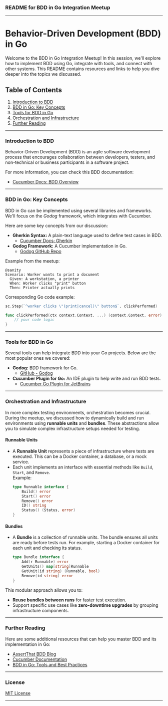 ### README for BDD in Go Integration Meetup

---

# Behavior-Driven Development (BDD) in Go

Welcome to the BDD in Go Integration Meetup! In this session, we'll explore how to implement BDD using Go, integrate with tools, and connect with other systems. This README contains resources and links to help you dive deeper into the topics we discussed.

## Table of Contents

1. [Introduction to BDD](#introduction-to-bdd)
2. [BDD in Go: Key Concepts](#bdd-in-go-key-concepts)
3. [Tools for BDD in Go](#tools-for-bdd-in-go)
4. [Orchestration and Infrastructure](#orchestration-and-infrastructure)
5. [Further Reading](#further-reading)

---

### Introduction to BDD

Behavior-Driven Development (BDD) is an agile software development process that encourages collaboration between developers, testers, and non-technical or business participants in a software project.

For more information, you can check this BDD documentation:

- [Cucumber Docs: BDD Overview](https://cucumber.io/docs/bdd/)

---

### BDD in Go: Key Concepts

BDD in Go can be implemented using several libraries and frameworks. We'll focus on the *Godog* framework, which integrates with Cucumber.

Here are some key concepts from our discussion:

- **Gherkin Syntax:** A plain-text language used to define test cases in BDD.
    - [Cucumber Docs: Gherkin](https://cucumber.io/docs/gherkin/)
- **Godog Framework:** A Cucumber implementation in Go.
    - [Godog GitHub Repo](https://github.com/cucumber/godog)

Example from the meetup:
```gherkin
@sanity
Scenario: Worker wants to print a document
  Given: A workstation, a printer
  When: Worker clicks "print" button
  Then: Printer actually prints
```

Corresponding Go code example:
```go
sc.Step(`^worker clicks \"(print|cancel)\" button$`, clickPerformed)

func clickPerformed(ctx context.Context, ...) (context.Context, error) {
    // your code logic
}
```

---

### Tools for BDD in Go

Several tools can help integrate BDD into your Go projects. Below are the most popular ones we covered:

- **Godog:** BDD framework for Go.
    - [GitHub - Godog](https://github.com/cucumber/godog)
- **Cucumber Plugin for Go:** An IDE plugin to help write and run BDD tests.
    - [Cucumber Go Plugin for JetBrains](https://plugins.jetbrains.com/plugin/24323-cucumber-go/versions/stable)

---

### Orchestration and Infrastructure

In more complex testing environments, orchestration becomes crucial. During the meetup, we discussed how to dynamically build and run environments using **runnable units** and **bundles**. These abstractions allow you to simulate complex infrastructure setups needed for testing.

#### Runnable Units
- A **Runnable Unit** represents a piece of infrastructure where tests are executed. This can be a Docker container, a database, or a mock service.
- Each unit implements an interface with essential methods like `Build`, `Start`, and `Remove`.  
  Example:
  ```go
  type Runnable interface {
      Build() error
      Start() error
      Remove() error
      ID() string
      Status() (Status, error)
  }
  ```

#### Bundles
- A **Bundle** is a collection of runnable units. The bundle ensures all units are ready before tests run. For example, starting a Docker container for each unit and checking its status.
  ```go
  type Bundle interface {
      Add(r Runnable) error
      GetUnits() map[string]Runnable
      GetUnit(id string) (Runnable, bool)
      Remove(id string) error
  }
  ```

This modular approach allows you to:
- **Reuse bundles between runs** for faster test execution.
- Support specific use cases like **zero-downtime upgrades** by grouping infrastructure components.

---

### Further Reading

Here are some additional resources that can help you master BDD and its implementation in Go:

- [AssertThat BDD Blog](https://www.assertthat.com/)
- [Cucumber Documentation](https://cucumber.io/docs/cucumber/)
- [BDD in Go: Tools and Best Practices](https://cucumber.io/docs/gherkin/)

---

### License

[MIT License](LICENSE)

---